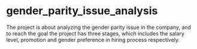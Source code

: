 # gender_parity_issue_analysis
The project is about analyzing the gender parity issue in the company, and to reach the goal the project has three stages, which includes the salary level, promotion and gender preference in hiring process respectively. 
